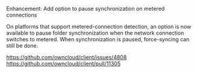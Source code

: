 Enhancement: Add option to pause synchronization on metered connections

On platforms that support metered-connection detection, an option is now
available to pause folder synchronization when the network connection
switches to metered. When synchronization is paused, force-syncing can
still be done.

https://github.com/owncloud/client/issues/4808
https://github.com/owncloud/client/pull/11305
